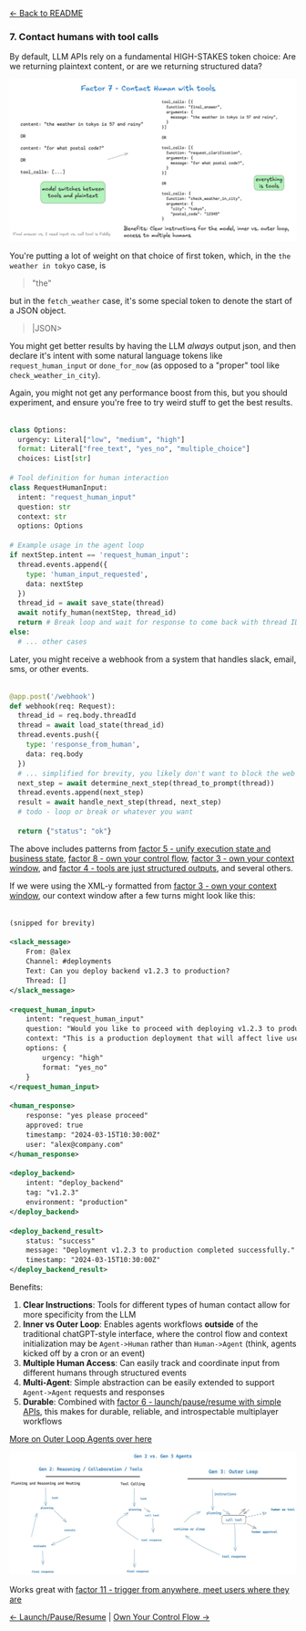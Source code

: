 [← Back to README](../README.md)

### 7. Contact humans with tool calls

By default, LLM APIs rely on a fundamental HIGH-STAKES token choice: Are we returning plaintext content, or are we returning structured data?

![170-contact-humans-with-tools](../img/170-contact-humans-with-tools.png)

You're putting a lot of weight on that choice of first token, which, in the `the weather in tokyo` case, is

> "the"

but in the `fetch_weather` case, it's some special token to denote the start of a JSON object.

> |JSON>

You might get better results by having the LLM *always* output json, and then declare it's intent with some natural language tokens like `request_human_input` or `done_for_now` (as opposed to a "proper" tool like `check_weather_in_city`). 

Again, you might not get any performance boost from this, but you should experiment, and ensure you're free to try weird stuff to get the best results.

```python

class Options:
  urgency: Literal["low", "medium", "high"]
  format: Literal["free_text", "yes_no", "multiple_choice"]
  choices: List[str]

# Tool definition for human interaction
class RequestHumanInput:
  intent: "request_human_input"
  question: str
  context: str
  options: Options

# Example usage in the agent loop
if nextStep.intent == 'request_human_input':
  thread.events.append({
    type: 'human_input_requested',
    data: nextStep
  })
  thread_id = await save_state(thread)
  await notify_human(nextStep, thread_id)
  return # Break loop and wait for response to come back with thread ID
else:
  # ... other cases
```

Later, you might receive a webhook from a system that handles slack, email, sms, or other events.

```python

@app.post('/webhook')
def webhook(req: Request):
  thread_id = req.body.threadId
  thread = await load_state(thread_id)
  thread.events.push({
    type: 'response_from_human',
    data: req.body
  })
  # ... simplified for brevity, you likely don't want to block the web worker here
  next_step = await determine_next_step(thread_to_prompt(thread))
  thread.events.append(next_step)
  result = await handle_next_step(thread, next_step)
  # todo - loop or break or whatever you want

  return {"status": "ok"}
```

The above includes patterns from [factor 5 - unify execution state and business state](./factor-5-unify-execution-state.md), [factor 8 - own your control flow](./factor-8-own-your-control-flow.md), [factor 3 - own your context window](./factor-3-own-your-context-window.md), and [factor 4 - tools are just structured outputs](./factor-4-tools-are-structured-outputs.md), and several others.

If we were using the XML-y formatted from [factor 3 - own your context window](./factor-3-own-your-context-window.md), our context window after a few turns might look like this:

```xml

(snipped for brevity)

<slack_message>
    From: @alex
    Channel: #deployments
    Text: Can you deploy backend v1.2.3 to production?
    Thread: []
</slack_message>

<request_human_input>
    intent: "request_human_input"
    question: "Would you like to proceed with deploying v1.2.3 to production?"
    context: "This is a production deployment that will affect live users."
    options: {
        urgency: "high"
        format: "yes_no"
    }
</request_human_input>

<human_response>
    response: "yes please proceed"
    approved: true
    timestamp: "2024-03-15T10:30:00Z"
    user: "alex@company.com"
</human_response>

<deploy_backend>
    intent: "deploy_backend"
    tag: "v1.2.3"
    environment: "production"
</deploy_backend>

<deploy_backend_result>
    status: "success"
    message: "Deployment v1.2.3 to production completed successfully."
    timestamp: "2024-03-15T10:30:00Z"
</deploy_backend_result>
```


Benefits:

1. **Clear Instructions**: Tools for different types of human contact allow for more specificity from the LLM
2. **Inner vs Outer Loop**: Enables agents workflows **outside** of the traditional chatGPT-style interface, where the control flow and context initialization may be `Agent->Human` rather than `Human->Agent` (think, agents kicked off by a cron or an event)
3. **Multiple Human Access**: Can easily track and coordinate input from different humans through structured events
4. **Multi-Agent**: Simple abstraction can be easily extended to support `Agent->Agent` requests and responses
5. **Durable**: Combined with [factor 6 - launch/pause/resume with simple APIs](./factor-6-launch-pause-resume.md), this makes for durable, reliable, and introspectable multiplayer workflows

[More on Outer Loop Agents over here](https://theouterloop.substack.com/p/openais-realtime-api-is-a-step-towards)

![175-outer-loop-agents](../img/175-outer-loop-agents.png)

Works great with [factor 11 - trigger from anywhere, meet users where they are](./factor-11-trigger-from-anywhere.md)

[← Launch/Pause/Resume](https://github.com/humanlayer/12-factor-agents/blob/main/content/factor-6-launch-pause-resume.md) | [Own Your Control Flow →](https://github.com/humanlayer/12-factor-agents/blob/main/content/factor-8-own-your-control-flow.md)
